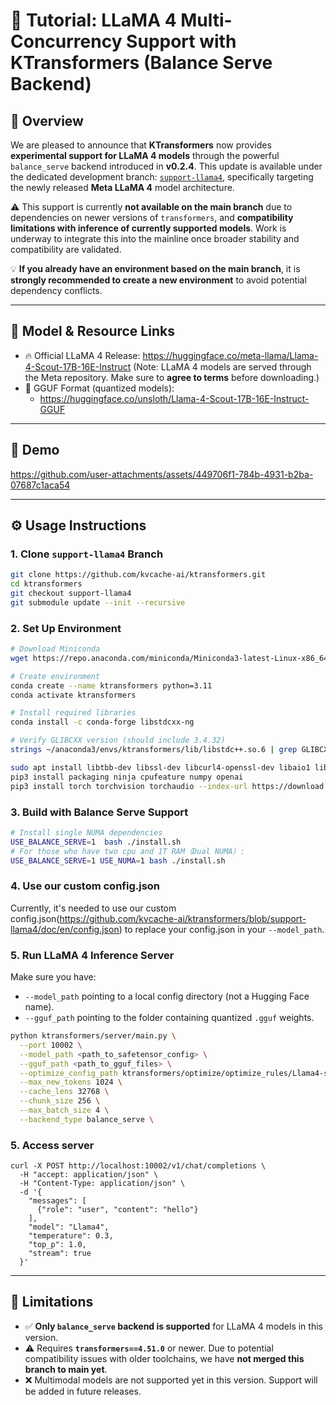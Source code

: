# 🦙 Tutorial: LLaMA 4 Multi-Concurrency Support with KTransformers (Balance Serve Backend)

## 📌 Overview

We are pleased to announce that **KTransformers** now provides **experimental support for LLaMA 4 models** through the powerful `balance_serve` backend introduced in **v0.2.4**. This update is available under the dedicated development branch: [`support-llama4`](https://github.com/kvcache-ai/ktransformers/tree/support-llama4), specifically targeting the newly released **Meta LLaMA 4** model architecture.

⚠️ This support is currently **not available on the main branch** due to dependencies on newer versions of `transformers`, and **compatibility limitations with inference of currently supported models**. Work is underway to integrate this into the mainline once broader stability and compatibility are validated.

💡 **If you already have an environment based on the main branch**, it is **strongly recommended to create a new environment** to avoid potential dependency conflicts.

------

## 🔗 Model & Resource Links

- 🔥 Official LLaMA 4 Release: https://huggingface.co/meta-llama/Llama-4-Scout-17B-16E-Instruct
   (Note: LLaMA 4 models are served through the Meta repository. Make sure to **agree to terms** before downloading.)
- 🧠 GGUF Format (quantized models):
  - https://huggingface.co/unsloth/Llama-4-Scout-17B-16E-Instruct-GGUF

------

## 🧪 Demo

https://github.com/user-attachments/assets/449706f1-784b-4931-b2ba-07687c1aca54

------

## ⚙️ Usage Instructions

### 1. Clone `support-llama4` Branch

```bash
git clone https://github.com/kvcache-ai/ktransformers.git
cd ktransformers
git checkout support-llama4
git submodule update --init --recursive
```

### 2. Set Up Environment

```bash
# Download Miniconda
wget https://repo.anaconda.com/miniconda/Miniconda3-latest-Linux-x86_64.sh

# Create environment
conda create --name ktransformers python=3.11
conda activate ktransformers

# Install required libraries
conda install -c conda-forge libstdcxx-ng

# Verify GLIBCXX version (should include 3.4.32)
strings ~/anaconda3/envs/ktransformers/lib/libstdc++.so.6 | grep GLIBCXX

sudo apt install libtbb-dev libssl-dev libcurl4-openssl-dev libaio1 libaio-dev libfmt-dev libgflags-dev zlib1g-dev patchelf
pip3 install packaging ninja cpufeature numpy openai
pip3 install torch torchvision torchaudio --index-url https://download.pytorch.org/whl/cu126
```

### 3. Build with Balance Serve Support

```bash
# Install single NUMA dependencies
USE_BALANCE_SERVE=1  bash ./install.sh
# For those who have two cpu and 1T RAM（Dual NUMA）:
USE_BALANCE_SERVE=1 USE_NUMA=1 bash ./install.sh
```

### 4. Use our custom config.json

Currently, it's needed to use our custom config.json(https://github.com/kvcache-ai/ktransformers/blob/support-llama4/doc/en/config.json) to replace your config.json in your `--model_path`.

### 5. Run LLaMA 4 Inference Server

Make sure you have:

- `--model_path` pointing to a local config directory (not a Hugging Face name).
- `--gguf_path` pointing to the folder containing quantized `.gguf` weights.

```bash
python ktransformers/server/main.py \
  --port 10002 \
  --model_path <path_to_safetensor_config> \
  --gguf_path <path_to_gguf_files> \
  --optimize_config_path ktransformers/optimize/optimize_rules/Llama4-serve.yaml \
  --max_new_tokens 1024 \
  --cache_lens 32768 \
  --chunk_size 256 \
  --max_batch_size 4 \
  --backend_type balance_serve \
```

### 5. Access server

```
curl -X POST http://localhost:10002/v1/chat/completions \
  -H "accept: application/json" \
  -H "Content-Type: application/json" \
  -d '{
    "messages": [
      {"role": "user", "content": "hello"}
    ],
    "model": "Llama4",
    "temperature": 0.3,
    "top_p": 1.0,
    "stream": true
  }'
```

------

## 📌 Limitations

- ✅ **Only `balance_serve` backend is supported** for LLaMA 4 models in this version.
- ⚠️ Requires **`transformers==4.51.0`** or newer. Due to potential compatibility issues with older toolchains, we have **not merged this branch to main yet**.
- ❌ Multimodal models are not supported yet in this version. Support will be added in future releases.

